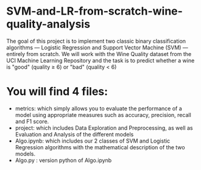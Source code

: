 # SVM-and-LR-from-scratch-wine-quality-analysis
The goal of this project is to implement two classic binary classification algorithms — Logistic Regression and Support Vector Machine (SVM) — entirely from scratch. We will work with the Wine Quality dataset from the UCI Machine Learning Repository and the task is to predict whether a wine is "good" (quality ≥ 6) or "bad" (quality &lt; 6)

# You will find 4 files:
- metrics: which simply allows you to evaluate the performance of a model using appropriate measures such as accuracy, precision, recall and F1 score.
- project: which includes Data Exploration and Preprocessing, as well as Evaluation and Analysis of the different models
- Algo.ipynb: which includes our 2 classes of SVM and Logistic Regression algorithms with the mathematical description of the two models.
- Algo.py : version python of Algo.ipynb
